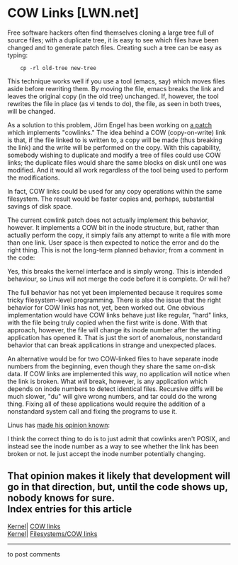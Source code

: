 # COW Links [LWN.net]

Free software hackers often find themselves cloning a large tree full of source files; with a duplicate tree, it is easy to see which files have been changed and to generate patch files. Creating such a tree can be easy as typing: 
    
    
        cp -rl old-tree new-tree
    

This technique works well if you use a tool (emacs, say) which moves files aside before rewriting them. By moving the file, emacs breaks the link and leaves the original copy (in the old tree) unchanged. If, however, the tool rewrites the file in place (as vi tends to do), the file, as seen in both trees, will be changed. 

As a solution to this problem, Jörn Engel has been working on [a patch](/Articles/76616/) which implements "cowlinks." The idea behind a COW (copy-on-write) link is that, if the file linked to is written to, a copy will be made (thus breaking the link) and the write will be performed on the copy. With this capability, somebody wishing to duplicate and modify a tree of files could use COW links; the duplicate files would share the same blocks on disk until one was modified. And it would all work regardless of the tool being used to perform the modifications. 

In fact, COW links could be used for any copy operations within the same filesystem. The result would be faster copies and, perhaps, substantial savings of disk space. 

The current cowlink patch does not actually implement this behavior, however. It implements a COW bit in the inode structure, but, rather than actually perform the copy, it simply fails any attempt to write a file with more than one link. User space is then expected to notice the error and do the right thing. This is not the long-term planned behavior; from a comment in the code: 

Yes, this breaks the kernel interface and is simply wrong. This is intended behaviour, so Linus will not merge the code before it is complete. Or will he? 

The full behavior has not yet been implemented because it requires some tricky filesystem-level programming. There is also the issue that the right behavior for COW links has not, yet, been worked out. One obvious implementation would have COW links behave just like regular, "hard" links, with the file being truly copied when the first write is done. With that approach, however, the file will change its inode number after the writing application has opened it. That is just the sort of anomalous, nonstandard behavior that can break applications in strange and unexpected places. 

An alternative would be for two COW-linked files to have separate inode numbers from the beginning, even though they share the same on-disk data. If COW links are implemented this way, no application will notice when the link is broken. What _will_ break, however, is any application which depends on inode numbers to detect identical files. Recursive diffs will be much slower, "du" will give wrong numbers, and tar could do the wrong thing. Fixing all of these applications would require the addition of a nonstandard system call and fixing the programs to use it. 

Linus has [made his opinion known](/Articles/77974/): 

I think the correct thing to do is to just admit that cowlinks aren't POSIX, and instead see the inode number as a way to see whether the link has been broken or not. Ie just accept the inode number potentially changing. 

That opinion makes it likely that development will go in that direction, but, until the code shows up, nobody knows for sure.  
Index entries for this article  
---  
[Kernel](/Kernel/Index)| [COW links](/Kernel/Index#COW_links)  
[Kernel](/Kernel/Index)| [Filesystems/COW links](/Kernel/Index#Filesystems-COW_links)  
  


* * *

to post comments 

